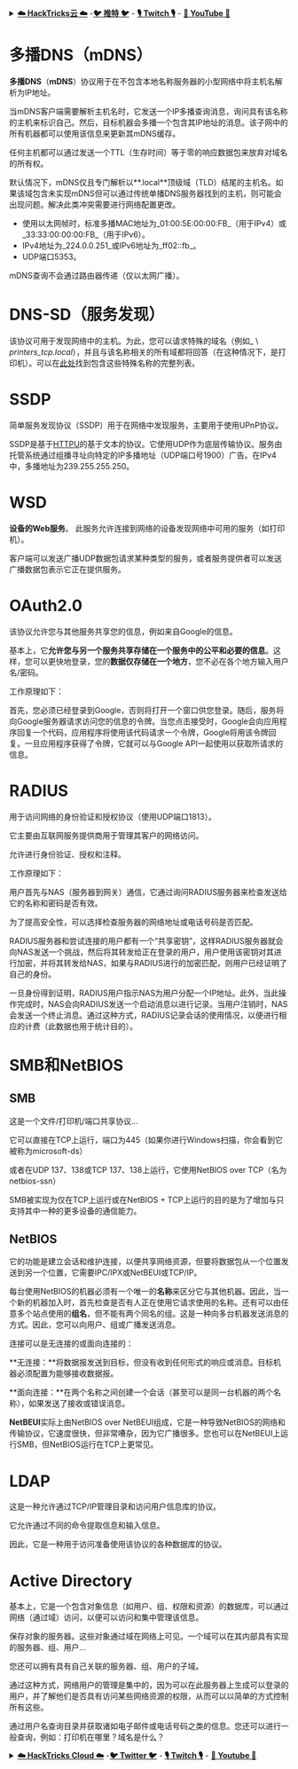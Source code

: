 <details>

<summary><a href="https://cloud.hacktricks.xyz/pentesting-cloud/pentesting-cloud-methodology"><strong>☁️ HackTricks云 ☁️</strong></a> -<a href="https://twitter.com/hacktricks_live"><strong>🐦 推特 🐦</strong></a> - <a href="https://www.twitch.tv/hacktricks_live/schedule"><strong>🎙️ Twitch 🎙️</strong></a> - <a href="https://www.youtube.com/@hacktricks_LIVE"><strong>🎥 YouTube 🎥</strong></a></summary>

- 你在**网络安全公司**工作吗？想要在HackTricks中看到你的**公司广告**吗？或者你想要获得**PEASS的最新版本或下载PDF格式的HackTricks**吗？请查看[**订阅计划**](https://github.com/sponsors/carlospolop)！

- 发现我们的独家[NFT](https://opensea.io/collection/the-peass-family)收藏品[**The PEASS Family**](https://opensea.io/collection/the-peass-family)

- 获取[**官方PEASS和HackTricks周边产品**](https://peass.creator-spring.com)

- **加入**[**💬**](https://emojipedia.org/speech-balloon/) [**Discord群组**](https://discord.gg/hRep4RUj7f)或[**电报群组**](https://t.me/peass)，或者**关注**我在**Twitter**上的[**🐦**](https://github.com/carlospolop/hacktricks/tree/7af18b62b3bdc423e11444677a6a73d4043511e9/\[https:/emojipedia.org/bird/README.md)[**@carlospolopm**](https://twitter.com/hacktricks_live)**。**

- **通过向[hacktricks仓库](https://github.com/carlospolop/hacktricks)和[hacktricks-cloud仓库](https://github.com/carlospolop/hacktricks-cloud)提交PR来分享你的黑客技巧**。

</details>


# 多播DNS（mDNS）

**多播DNS**（**mDNS**）协议用于在不包含本地名称服务器的小型网络中将主机名解析为IP地址。

当mDNS客户端需要解析主机名时，它发送一个IP多播查询消息，询问具有该名称的主机来标识自己。然后，目标机器会多播一个包含其IP地址的消息。该子网中的所有机器都可以使用该信息来更新其mDNS缓存。

任何主机都可以通过发送一个TTL（生存时间）等于零的响应数据包来放弃对域名的所有权。

默认情况下，mDNS仅且专门解析以**.local**顶级域（TLD）结尾的主机名。如果该域包含未实现mDNS但可以通过传统单播DNS服务器找到的主机，则可能会出现问题。解决此类冲突需要进行网络配置更改。

* 使用以太网帧时，标准多播MAC地址为_01:00:5E:00:00:FB_（用于IPv4）或_33:33:00:00:00:FB_（用于IPv6）。
* IPv4地址为_224.0.0.251_或IPv6地址为_ff02::fb_。
* UDP端口5353。

mDNS查询不会通过路由器传递（仅以太网广播）。

# DNS-SD（服务发现）

该协议可用于发现网络中的主机。为此，您可以请求特殊的域名（例如_ \ _printers\_tcp.local_），并且与该名称相关的所有域都将回答（在这种情况下，是打印机）。可以在[此处](http://www.dns-sd.org/ServiceTypes.html)找到包含这些特殊名称的完整列表。

# SSDP

简单服务发现协议（SSDP）用于在网络中发现服务，主要用于使用UPnP协议。

SSDP是基于[HTTPU](https://en.wikipedia.org/wiki/HTTPU)的基于文本的协议。它使用UDP作为底层传输协议。服务由托管系统通过组播寻址向特定的IP多播地址（UDP端口号1900）广告。在IPv4中，多播地址为239.255.255.250。

# WSD

**设备的Web服务**。
此服务允许连接到网络的设备发现网络中可用的服务（如打印机）。

客户端可以发送广播UDP数据包请求某种类型的服务，或者服务提供者可以发送广播数据包表示它正在提供服务。

# OAuth2.0

该协议允许您与其他服务共享您的信息，例如来自Google的信息。

基本上，它**允许您与另一个服务共享存储在一个服务中的公平和必要的信息**。这样，您可以更快地登录，您的**数据仅存储在一个地方**，您不必在各个地方输入用户名/密码。

工作原理如下：

首先，您必须已经登录到Google，否则将打开一个窗口供您登录。随后，服务将向Google服务器请求访问您的信息的令牌。当您点击接受时，Google会向应用程序回复一个代码，应用程序将使用该代码请求一个令牌，Google将用该令牌回复。一旦应用程序获得了令牌，它就可以与Google API一起使用以获取所请求的信息。

# RADIUS

用于访问网络的身份验证和授权协议（使用UDP端口1813）。

它主要由互联网服务提供商用于管理其客户的网络访问。

允许进行身份验证、授权和注释。

工作原理如下：

用户首先与NAS（服务器到网关）通信，它通过询问RADIUS服务器来检查发送给它的名称和密码是否有效。

为了提高安全性，可以选择检查服务器的网络地址或电话号码是否匹配。

RADIUS服务器和尝试连接的用户都有一个“共享密钥”，这样RADIUS服务器就会向NAS发送一个挑战，然后将其转发给正在登录的用户，用户使用该密钥对其进行加密，并将其转发给NAS，如果与RADIUS进行的加密匹配，则用户已经证明了自己的身份。

一旦身份得到证明，RADIUS用户指示NAS为用户分配一个IP地址。此外，当此操作完成时，NAS会向RADIUS发送一个启动消息以进行记录。当用户注销时，NAS会发送一个终止消息。通过这种方式，RADIUS记录会话的使用情况，以便进行相应的计费（此数据也用于统计目的）。
# SMB和NetBIOS

## **SMB**

这是一个文件/打印机/端口共享协议...

它可以直接在TCP上运行，端口为445（如果你进行Windows扫描，你会看到它被称为microsoft-ds）

或者在UDP 137、138或TCP 137、138上运行，它使用NetBIOS over TCP（名为netbios-ssn）

SMB被实现为仅在TCP上运行或在NetBIOS + TCP上运行的目的是为了增加与只支持其中一种的更多设备的通信能力。

## **NetBIOS**

它的功能是建立会话和维护连接，以便共享网络资源，但要将数据包从一个位置发送到另一个位置，它需要IPC/IPX或NetBEUI或TCP/IP。

每台使用NetBIOS的机器必须有一个唯一的**名称**来区分它与其他机器。因此，当一个新的机器加入时，首先检查是否有人正在使用它请求使用的名称。还有可以由任意多个站点使用的**组名**，但不能有两个同名的组。这是一种向多台机器发送消息的方式。因此，您可以向用户、组或广播发送消息。

连接可以是无连接的或面向连接的：

**无连接：**将数据报发送到目标，但没有收到任何形式的响应或消息。目标机器必须配置为能够接收数据报。

**面向连接：**在两个名称之间创建一个会话（甚至可以是同一台机器的两个名称），如果发送了接收或错误消息。

**NetBEUI**实际上由NetBIOS over NetBEUI组成，它是一种导致NetBIOS的网络和传输协议，它速度很快，但非常嘈杂，因为它广播很多。您也可以在NetBEUI上运行SMB，但NetBIOS运行在TCP上更常见。

# LDAP

这是一种允许通过TCP/IP管理目录和访问用户信息库的协议。

它允许通过不同的命令提取信息和输入信息。

因此，它是一种用于访问准备使用该协议的各种数据库的协议。

# Active Directory

基本上，它是一个包含对象信息（如用户、组、权限和资源）的数据库，可以通过网络（通过域）访问，以便可以访问和集中管理该信息。

保存对象的服务器。这些对象通过域在网络上可见。一个域可以在其内部具有实现的服务器、组、用户...

您还可以拥有具有自己关联的服务器、组、用户的子域。

通过这种方式，网络用户的管理是集中的，因为可以在此服务器上生成可以登录的用户，并了解他们是否具有访问某些网络资源的权限，从而可以以简单的方式控制所有这些。

通过用户名查询目录并获取诸如电子邮件或电话号码之类的信息。您还可以进行一般查询，例如：打印机在哪里？域名是什么？

<details>

<summary><a href="https://cloud.hacktricks.xyz/pentesting-cloud/pentesting-cloud-methodology"><strong>☁️ HackTricks Cloud ☁️</strong></a> -<a href="https://twitter.com/hacktricks_live"><strong>🐦 Twitter 🐦</strong></a> - <a href="https://www.twitch.tv/hacktricks_live/schedule"><strong>🎙️ Twitch 🎙️</strong></a> - <a href="https://www.youtube.com/@hacktricks_LIVE"><strong>🎥 Youtube 🎥</strong></a></summary>

- 你在一家**网络安全公司**工作吗？你想在HackTricks中看到你的**公司广告**吗？或者你想获得最新版本的PEASS或下载PDF格式的HackTricks吗？查看[**订阅计划**](https://github.com/sponsors/carlospolop)！

- 发现我们的独家[NFTs](https://opensea.io/collection/the-peass-family)收藏品[**The PEASS Family**](https://opensea.io/collection/the-peass-family)

- 获得[**官方PEASS和HackTricks周边产品**](https://peass.creator-spring.com)

- **加入**[**💬**](https://emojipedia.org/speech-balloon/) [**Discord群组**](https://discord.gg/hRep4RUj7f)或[**电报群组**](https://t.me/peass)，或在**Twitter**上**关注**我[**🐦**](https://github.com/carlospolop/hacktricks/tree/7af18b62b3bdc423e11444677a6a73d4043511e9/\[https:/emojipedia.org/bird/README.md)[**@carlospolopm**](https://twitter.com/hacktricks_live)**。**

- **通过向[hacktricks repo](https://github.com/carlospolop/hacktricks)和[hacktricks-cloud repo](https://github.com/carlospolop/hacktricks-cloud)提交PR来分享您的黑客技巧**。

</details>
